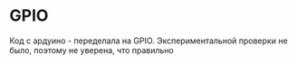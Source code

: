 # GPIO
Код с ардуино - переделала на GPIO. Экспериментальной проверки не было, поэтому не уверена, что правильно
